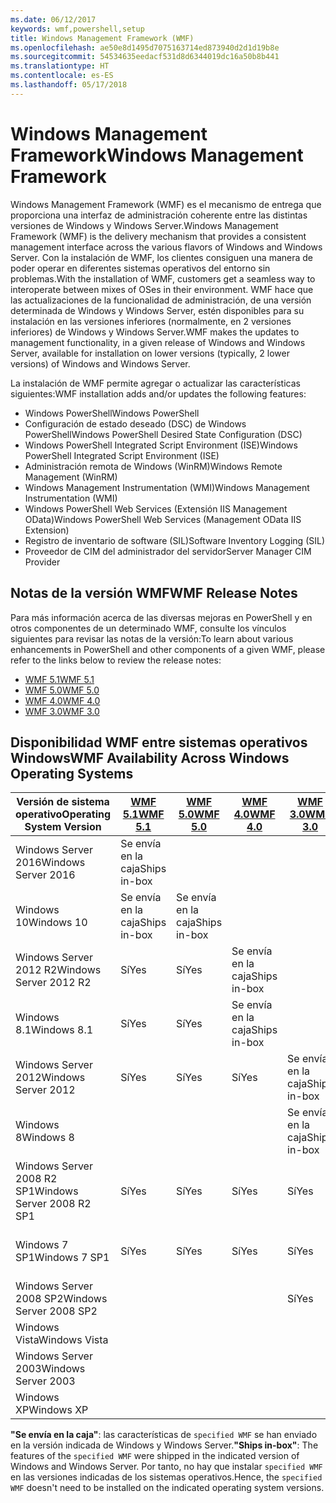```yaml
---
ms.date: 06/12/2017
keywords: wmf,powershell,setup
title: Windows Management Framework (WMF)
ms.openlocfilehash: ae50e8d1495d7075163714ed873940d2d1d19b8e
ms.sourcegitcommit: 54534635eedacf531d8d6344019dc16a50b8b441
ms.translationtype: HT
ms.contentlocale: es-ES
ms.lasthandoff: 05/17/2018
---
```

# <a name="windows-management-framework"></a><span data-ttu-id="34207-103">Windows Management Framework</span><span class="sxs-lookup"><span data-stu-id="34207-103">Windows Management Framework</span></span>

<span data-ttu-id="34207-104">Windows Management Framework (WMF) es el mecanismo de entrega que proporciona una interfaz de administración coherente entre las distintas versiones de Windows y Windows Server.</span><span class="sxs-lookup"><span data-stu-id="34207-104">Windows Management Framework (WMF) is the delivery mechanism that provides a consistent management interface across the various flavors of Windows and Windows Server.</span></span>
<span data-ttu-id="34207-105">Con la instalación de WMF, los clientes consiguen una manera de poder operar en diferentes sistemas operativos del entorno sin problemas.</span><span class="sxs-lookup"><span data-stu-id="34207-105">With the installation of WMF, customers get a seamless way to interoperate between mixes of OSes in their environment.</span></span>
<span data-ttu-id="34207-106">WMF hace que las actualizaciones de la funcionalidad de administración, de una versión determinada de Windows y Windows Server, estén disponibles para su instalación en las versiones inferiores (normalmente, en 2 versiones inferiores) de Windows y Windows Server.</span><span class="sxs-lookup"><span data-stu-id="34207-106">WMF makes the updates to management functionality, in a given release of Windows and Windows Server, available for installation on lower versions (typically, 2 lower versions) of Windows and Windows Server.</span></span>

<span data-ttu-id="34207-107">La instalación de WMF permite agregar o actualizar las características siguientes:</span><span class="sxs-lookup"><span data-stu-id="34207-107">WMF installation adds and/or updates the following features:</span></span>

- <span data-ttu-id="34207-108">Windows PowerShell</span><span class="sxs-lookup"><span data-stu-id="34207-108">Windows PowerShell</span></span>
- <span data-ttu-id="34207-109">Configuración de estado deseado (DSC) de Windows PowerShell</span><span class="sxs-lookup"><span data-stu-id="34207-109">Windows PowerShell Desired State Configuration (DSC)</span></span>
- <span data-ttu-id="34207-110">Windows PowerShell Integrated Script Environment (ISE)</span><span class="sxs-lookup"><span data-stu-id="34207-110">Windows PowerShell Integrated Script Environment (ISE)</span></span>
- <span data-ttu-id="34207-111">Administración remota de Windows (WinRM)</span><span class="sxs-lookup"><span data-stu-id="34207-111">Windows Remote Management (WinRM)</span></span>
- <span data-ttu-id="34207-112">Windows Management Instrumentation (WMI)</span><span class="sxs-lookup"><span data-stu-id="34207-112">Windows Management Instrumentation (WMI)</span></span>
- <span data-ttu-id="34207-113">Windows PowerShell Web Services (Extensión IIS Management OData)</span><span class="sxs-lookup"><span data-stu-id="34207-113">Windows PowerShell Web Services (Management OData IIS Extension)</span></span>
- <span data-ttu-id="34207-114">Registro de inventario de software (SIL)</span><span class="sxs-lookup"><span data-stu-id="34207-114">Software Inventory Logging (SIL)</span></span>
- <span data-ttu-id="34207-115">Proveedor de CIM del administrador del servidor</span><span class="sxs-lookup"><span data-stu-id="34207-115">Server Manager CIM Provider</span></span>

## <a name="wmf-release-notes"></a><span data-ttu-id="34207-116">Notas de la versión WMF</span><span class="sxs-lookup"><span data-stu-id="34207-116">WMF Release Notes</span></span>

<span data-ttu-id="34207-117">Para más información acerca de las diversas mejoras en PowerShell y en otros componentes de un determinado WMF, consulte los vínculos siguientes para revisar las notas de la versión:</span><span class="sxs-lookup"><span data-stu-id="34207-117">To learn about various enhancements in PowerShell and other components of a given WMF, please refer to the links below to review the release notes:</span></span>

- [<span data-ttu-id="34207-118">WMF 5.1</span><span class="sxs-lookup"><span data-stu-id="34207-118">WMF 5.1</span></span>](5.1/release-notes.md)
- [<span data-ttu-id="34207-119">WMF 5.0</span><span class="sxs-lookup"><span data-stu-id="34207-119">WMF 5.0</span></span>](5.0/releasenotes.md)
- [<span data-ttu-id="34207-120">WMF 4.0</span><span class="sxs-lookup"><span data-stu-id="34207-120">WMF 4.0</span></span>](https://download.microsoft.com/download/3/D/6/3D61D262-8549-4769-A660-230B67E15B25/Windows%20Management%20Framework%204%200%20Release%20Notes.docx)
- [<span data-ttu-id="34207-121">WMF 3.0</span><span class="sxs-lookup"><span data-stu-id="34207-121">WMF 3.0</span></span>](https://download.microsoft.com/download/E/7/6/E76850B8-DA6E-4FF5-8CCE-A24FC513FD16/WMF%203%20Release%20Notes.docx)

## <a name="wmf-availability-across-windows-operating-systems"></a><span data-ttu-id="34207-122">Disponibilidad WMF entre sistemas operativos Windows</span><span class="sxs-lookup"><span data-stu-id="34207-122">WMF Availability Across Windows Operating Systems</span></span>

| <span data-ttu-id="34207-123">Versión de sistema operativo</span><span class="sxs-lookup"><span data-stu-id="34207-123">Operating System Version</span></span> | [<span data-ttu-id="34207-124">WMF 5.1</span><span class="sxs-lookup"><span data-stu-id="34207-124">WMF 5.1</span></span>](https://aka.ms/wmf51download) | [<span data-ttu-id="34207-125">WMF 5.0</span><span class="sxs-lookup"><span data-stu-id="34207-125">WMF 5.0</span></span>](https://aka.ms/wmf5download) | [<span data-ttu-id="34207-126">WMF 4.0</span><span class="sxs-lookup"><span data-stu-id="34207-126">WMF 4.0</span></span>](https://aka.ms/wmf4download) |  [<span data-ttu-id="34207-127">WMF 3.0</span><span class="sxs-lookup"><span data-stu-id="34207-127">WMF 3.0</span></span>](https://aka.ms/wmf3download) | [<span data-ttu-id="34207-128">WMF 2.0</span><span class="sxs-lookup"><span data-stu-id="34207-128">WMF 2.0</span></span>](https://aka.ms/wmf2download) |
| ------------------------ | ----------- | ----------- | ----------- | ------------ |  ------------- |
| <span data-ttu-id="34207-129">Windows Server 2016</span><span class="sxs-lookup"><span data-stu-id="34207-129">Windows Server 2016</span></span> | <span data-ttu-id="34207-130">Se envía en la caja</span><span class="sxs-lookup"><span data-stu-id="34207-130">Ships in-box</span></span> |  |  |  |  |
| <span data-ttu-id="34207-131">Windows 10</span><span class="sxs-lookup"><span data-stu-id="34207-131">Windows 10</span></span> | <span data-ttu-id="34207-132">Se envía en la caja</span><span class="sxs-lookup"><span data-stu-id="34207-132">Ships in-box</span></span> | <span data-ttu-id="34207-133">Se envía en la caja</span><span class="sxs-lookup"><span data-stu-id="34207-133">Ships in-box</span></span>  | | | |
| <span data-ttu-id="34207-134">Windows Server 2012 R2</span><span class="sxs-lookup"><span data-stu-id="34207-134">Windows Server 2012 R2</span></span>| <span data-ttu-id="34207-135">Sí</span><span class="sxs-lookup"><span data-stu-id="34207-135">Yes</span></span> | <span data-ttu-id="34207-136">Sí</span><span class="sxs-lookup"><span data-stu-id="34207-136">Yes</span></span> | <span data-ttu-id="34207-137">Se envía en la caja</span><span class="sxs-lookup"><span data-stu-id="34207-137">Ships in-box</span></span> |  |  |
| <span data-ttu-id="34207-138">Windows 8.1</span><span class="sxs-lookup"><span data-stu-id="34207-138">Windows 8.1</span></span> | <span data-ttu-id="34207-139">Sí</span><span class="sxs-lookup"><span data-stu-id="34207-139">Yes</span></span> | <span data-ttu-id="34207-140">Sí</span><span class="sxs-lookup"><span data-stu-id="34207-140">Yes</span></span> |  <span data-ttu-id="34207-141">Se envía en la caja</span><span class="sxs-lookup"><span data-stu-id="34207-141">Ships in-box</span></span> |  |  |
| <span data-ttu-id="34207-142">Windows Server 2012</span><span class="sxs-lookup"><span data-stu-id="34207-142">Windows Server 2012</span></span> | <span data-ttu-id="34207-143">Sí</span><span class="sxs-lookup"><span data-stu-id="34207-143">Yes</span></span> | <span data-ttu-id="34207-144">Sí</span><span class="sxs-lookup"><span data-stu-id="34207-144">Yes</span></span> | <span data-ttu-id="34207-145">Sí</span><span class="sxs-lookup"><span data-stu-id="34207-145">Yes</span></span> |  <span data-ttu-id="34207-146">Se envía en la caja</span><span class="sxs-lookup"><span data-stu-id="34207-146">Ships in-box</span></span> | |
| <span data-ttu-id="34207-147">Windows 8</span><span class="sxs-lookup"><span data-stu-id="34207-147">Windows 8</span></span> |  |  |  | <span data-ttu-id="34207-148">Se envía en la caja</span><span class="sxs-lookup"><span data-stu-id="34207-148">Ships in-box</span></span> | |
| <span data-ttu-id="34207-149">Windows Server 2008 R2 SP1</span><span class="sxs-lookup"><span data-stu-id="34207-149">Windows Server 2008 R2 SP1</span></span> | <span data-ttu-id="34207-150">Sí</span><span class="sxs-lookup"><span data-stu-id="34207-150">Yes</span></span> | <span data-ttu-id="34207-151">Sí</span><span class="sxs-lookup"><span data-stu-id="34207-151">Yes</span></span> | <span data-ttu-id="34207-152">Sí</span><span class="sxs-lookup"><span data-stu-id="34207-152">Yes</span></span> |  <span data-ttu-id="34207-153">Sí</span><span class="sxs-lookup"><span data-stu-id="34207-153">Yes</span></span>| <span data-ttu-id="34207-154">Se envía en la caja</span><span class="sxs-lookup"><span data-stu-id="34207-154">Ships in-box</span></span> |
| <span data-ttu-id="34207-155">Windows 7 SP1</span><span class="sxs-lookup"><span data-stu-id="34207-155">Windows 7 SP1</span></span>  | <span data-ttu-id="34207-156">Sí</span><span class="sxs-lookup"><span data-stu-id="34207-156">Yes</span></span> | <span data-ttu-id="34207-157">Sí</span><span class="sxs-lookup"><span data-stu-id="34207-157">Yes</span></span> | <span data-ttu-id="34207-158">Sí</span><span class="sxs-lookup"><span data-stu-id="34207-158">Yes</span></span> | <span data-ttu-id="34207-159">Sí</span><span class="sxs-lookup"><span data-stu-id="34207-159">Yes</span></span> | <span data-ttu-id="34207-160">Se envía en la caja</span><span class="sxs-lookup"><span data-stu-id="34207-160">Ships in-box</span></span> |
| <span data-ttu-id="34207-161">Windows Server 2008 SP2</span><span class="sxs-lookup"><span data-stu-id="34207-161">Windows Server 2008 SP2</span></span> | | | | <span data-ttu-id="34207-162">Sí</span><span class="sxs-lookup"><span data-stu-id="34207-162">Yes</span></span> | <span data-ttu-id="34207-163">Sí</span><span class="sxs-lookup"><span data-stu-id="34207-163">Yes</span></span> |
| <span data-ttu-id="34207-164">Windows Vista</span><span class="sxs-lookup"><span data-stu-id="34207-164">Windows Vista</span></span> | | | | | <span data-ttu-id="34207-165">Sí</span><span class="sxs-lookup"><span data-stu-id="34207-165">Yes</span></span> |
| <span data-ttu-id="34207-166">Windows Server 2003</span><span class="sxs-lookup"><span data-stu-id="34207-166">Windows Server 2003</span></span>| | | |  | <span data-ttu-id="34207-167">Sí</span><span class="sxs-lookup"><span data-stu-id="34207-167">Yes</span></span> |
| <span data-ttu-id="34207-168">Windows XP</span><span class="sxs-lookup"><span data-stu-id="34207-168">Windows XP</span></span> | | | |  | <span data-ttu-id="34207-169">Sí</span><span class="sxs-lookup"><span data-stu-id="34207-169">Yes</span></span> |

<span data-ttu-id="34207-170">**"Se envía en la caja"**: las características de `specified WMF` se han enviado en la versión indicada de Windows y Windows Server.</span><span class="sxs-lookup"><span data-stu-id="34207-170">**"Ships in-box"**: The features of the `specified WMF` were shipped in the indicated version of  Windows and Windows Server.</span></span>
<span data-ttu-id="34207-171">Por tanto, no hay que instalar `specified WMF` en las versiones indicadas de los sistemas operativos.</span><span class="sxs-lookup"><span data-stu-id="34207-171">Hence, the `specified WMF` doesn't need to be installed on the indicated operating system versions.</span></span>
